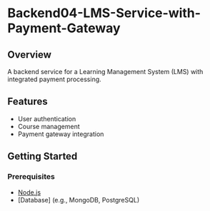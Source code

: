 # Backend04-LMS-Service-with-Payment-Gateway

## Overview

A backend service for a Learning Management System (LMS) with integrated payment processing.

## Features

- User authentication
- Course management
- Payment gateway integration

## Getting Started

### Prerequisites

- [Node.js](https://nodejs.org/)
- [Database] (e.g., MongoDB, PostgreSQL)
